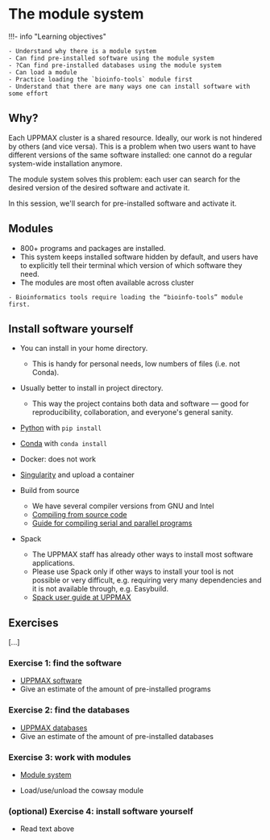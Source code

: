 # The module system

!!!- info "Learning objectives"

    - Understand why there is a module system
    - Can find pre-installed software using the module system
    - ?Can find pre-installed databases using the module system
    - Can load a module
    - Practice loading the `bioinfo-tools` module first
    - Understand that there are many ways one can install software with some effort

## Why?

Each UPPMAX cluster is a shared resource.
Ideally, our work is not hindered by others (and vice versa).
This is a problem when two users want to have different versions
of the same software installed: one cannot do a regular system-wide
installation anymore.

The module system solves this problem: each user can
search for the desired version of the desired software and activate it.

In this session, we'll search for pre-installed software 
and activate it.

## Modules

- 800+ programs and packages are installed.
- This system keeps installed software hidden by default, 
  and users have to explicitly tell their terminal which version of which software they need.
- The modules are most often available across cluster


```{note}
- Bioinformatics tools require loading the “bioinfo-tools” module first.
```

## Install software yourself

- You can install in your home directory.
  - This is handy for personal needs, low numbers of files (i.e. not Conda).
- Usually better to install in project directory.
  - This way the project contains both data and software — good for reproducibility, collaboration, and everyone's general sanity.

- [Python](http://docs.uppmax.uu.se/software/python/) 
  with `pip install`
- [Conda](http://docs.uppmax.uu.se/software/conda/) 
  with `conda install`
- Docker: does not work
- [Singularity](http://docs.uppmax.uu.se/software/singularity/) 
  and upload a container
- Build from source
  - We have several compiler versions from GNU and Intel
  - [Compiling from source code](https://www.uppmax.uu.se/support/user-guides/compiling-source-code/)
  - [Guide for compiling serial and parallel programs](https://www.uppmax.uu.se/support/user-guides/mpi-and-openmp-user-guide/)
- Spack
  - The UPPMAX staff has already other ways to install most software applications. 
  - Please use Spack only if other ways to install your tool is not possible or very difficult, e.g. requiring very many dependencies and it is not available through, e.g. Easybuild.
  - [Spack user guide at UPPMAX](https://www.uppmax.uu.se/support/user-guides/spack-on-uppmax/)

## Exercises

[...]

### Exercise 1: find the software

- [UPPMAX software](http://docs.uppmax.uu.se/software/overview/)
- Give an estimate of the amount of pre-installed programs


### Exercise 2: find the databases

- [UPPMAX databases](http://docs.uppmax.uu.se/databases/overview/)
- Give an estimate of the amount of pre-installed databases

### Exercise 3: work with modules

- [Module system](http://docs.uppmax.uu.se/cluster_guides/modules/)

- Load/use/unload the cowsay module

### (optional) Exercise 4: install software yourself

- Read text above
